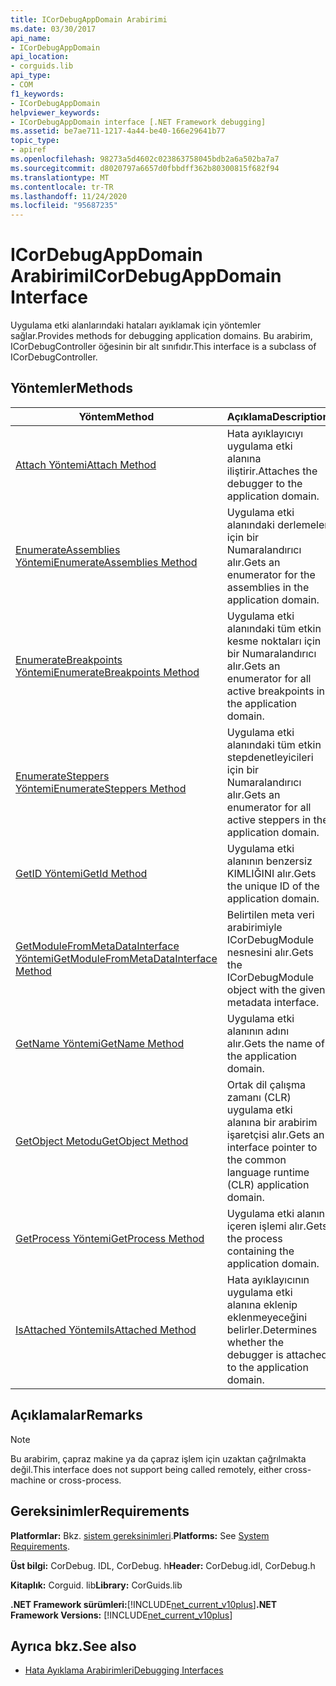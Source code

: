```yaml
---
title: ICorDebugAppDomain Arabirimi
ms.date: 03/30/2017
api_name:
- ICorDebugAppDomain
api_location:
- corguids.lib
api_type:
- COM
f1_keywords:
- ICorDebugAppDomain
helpviewer_keywords:
- ICorDebugAppDomain interface [.NET Framework debugging]
ms.assetid: be7ae711-1217-4a44-be40-166e29641b77
topic_type:
- apiref
ms.openlocfilehash: 98273a5d4602c023863758045bdb2a6a502ba7a7
ms.sourcegitcommit: d8020797a6657d0fbbdff362b80300815f682f94
ms.translationtype: MT
ms.contentlocale: tr-TR
ms.lasthandoff: 11/24/2020
ms.locfileid: "95687235"
---
```

# <a name="icordebugappdomain-interface"></a><span data-ttu-id="62f1d-102">ICorDebugAppDomain Arabirimi</span><span class="sxs-lookup"><span data-stu-id="62f1d-102">ICorDebugAppDomain Interface</span></span>

<span data-ttu-id="62f1d-103">Uygulama etki alanlarındaki hataları ayıklamak için yöntemler sağlar.</span><span class="sxs-lookup"><span data-stu-id="62f1d-103">Provides methods for debugging application domains.</span></span> <span data-ttu-id="62f1d-104">Bu arabirim, ICorDebugController öğesinin bir alt sınıfıdır.</span><span class="sxs-lookup"><span data-stu-id="62f1d-104">This interface is a subclass of ICorDebugController.</span></span>  
  
## <a name="methods"></a><span data-ttu-id="62f1d-105">Yöntemler</span><span class="sxs-lookup"><span data-stu-id="62f1d-105">Methods</span></span>  
  
|<span data-ttu-id="62f1d-106">Yöntem</span><span class="sxs-lookup"><span data-stu-id="62f1d-106">Method</span></span>|<span data-ttu-id="62f1d-107">Açıklama</span><span class="sxs-lookup"><span data-stu-id="62f1d-107">Description</span></span>|  
|------------|-----------------|  
|[<span data-ttu-id="62f1d-108">Attach Yöntemi</span><span class="sxs-lookup"><span data-stu-id="62f1d-108">Attach Method</span></span>](icordebugappdomain-attach-method.md)|<span data-ttu-id="62f1d-109">Hata ayıklayıcıyı uygulama etki alanına iliştirir.</span><span class="sxs-lookup"><span data-stu-id="62f1d-109">Attaches the debugger to the application domain.</span></span>|  
|[<span data-ttu-id="62f1d-110">EnumerateAssemblies Yöntemi</span><span class="sxs-lookup"><span data-stu-id="62f1d-110">EnumerateAssemblies Method</span></span>](icordebugappdomain-enumerateassemblies-method.md)|<span data-ttu-id="62f1d-111">Uygulama etki alanındaki derlemeler için bir Numaralandırıcı alır.</span><span class="sxs-lookup"><span data-stu-id="62f1d-111">Gets an enumerator for the assemblies in the application domain.</span></span>|  
|[<span data-ttu-id="62f1d-112">EnumerateBreakpoints Yöntemi</span><span class="sxs-lookup"><span data-stu-id="62f1d-112">EnumerateBreakpoints Method</span></span>](icordebugappdomain-enumeratebreakpoints-method.md)|<span data-ttu-id="62f1d-113">Uygulama etki alanındaki tüm etkin kesme noktaları için bir Numaralandırıcı alır.</span><span class="sxs-lookup"><span data-stu-id="62f1d-113">Gets an enumerator for all active breakpoints in the application domain.</span></span>|  
|[<span data-ttu-id="62f1d-114">EnumerateSteppers Yöntemi</span><span class="sxs-lookup"><span data-stu-id="62f1d-114">EnumerateSteppers Method</span></span>](icordebugappdomain-enumeratesteppers-method.md)|<span data-ttu-id="62f1d-115">Uygulama etki alanındaki tüm etkin stepdenetleyicileri için bir Numaralandırıcı alır.</span><span class="sxs-lookup"><span data-stu-id="62f1d-115">Gets an enumerator for all active steppers in the application domain.</span></span>|  
|[<span data-ttu-id="62f1d-116">GetID Yöntemi</span><span class="sxs-lookup"><span data-stu-id="62f1d-116">GetId Method</span></span>](icordebugappdomain-getid-method.md)|<span data-ttu-id="62f1d-117">Uygulama etki alanının benzersiz KIMLIĞINI alır.</span><span class="sxs-lookup"><span data-stu-id="62f1d-117">Gets the unique ID of the application domain.</span></span>|  
|[<span data-ttu-id="62f1d-118">GetModuleFromMetaDataInterface Yöntemi</span><span class="sxs-lookup"><span data-stu-id="62f1d-118">GetModuleFromMetaDataInterface Method</span></span>](icordebugappdomain-getmodulefrommetadatainterface-method.md)|<span data-ttu-id="62f1d-119">Belirtilen meta veri arabirimiyle ICorDebugModule nesnesini alır.</span><span class="sxs-lookup"><span data-stu-id="62f1d-119">Gets the ICorDebugModule object with the given metadata interface.</span></span>|  
|[<span data-ttu-id="62f1d-120">GetName Yöntemi</span><span class="sxs-lookup"><span data-stu-id="62f1d-120">GetName Method</span></span>](icordebugappdomain-getname-method.md)|<span data-ttu-id="62f1d-121">Uygulama etki alanının adını alır.</span><span class="sxs-lookup"><span data-stu-id="62f1d-121">Gets the name of the application domain.</span></span>|  
|[<span data-ttu-id="62f1d-122">GetObject Metodu</span><span class="sxs-lookup"><span data-stu-id="62f1d-122">GetObject Method</span></span>](icordebugappdomain-getobject-method.md)|<span data-ttu-id="62f1d-123">Ortak dil çalışma zamanı (CLR) uygulama etki alanına bir arabirim işaretçisi alır.</span><span class="sxs-lookup"><span data-stu-id="62f1d-123">Gets an interface pointer to the common language runtime (CLR) application domain.</span></span>|  
|[<span data-ttu-id="62f1d-124">GetProcess Yöntemi</span><span class="sxs-lookup"><span data-stu-id="62f1d-124">GetProcess Method</span></span>](icordebugappdomain-getprocess-method.md)|<span data-ttu-id="62f1d-125">Uygulama etki alanını içeren işlemi alır.</span><span class="sxs-lookup"><span data-stu-id="62f1d-125">Gets the process containing the application domain.</span></span>|  
|[<span data-ttu-id="62f1d-126">IsAttached Yöntemi</span><span class="sxs-lookup"><span data-stu-id="62f1d-126">IsAttached Method</span></span>](icordebugappdomain-isattached-method.md)|<span data-ttu-id="62f1d-127">Hata ayıklayıcının uygulama etki alanına eklenip eklenmeyeceğini belirler.</span><span class="sxs-lookup"><span data-stu-id="62f1d-127">Determines whether the debugger is attached to the application domain.</span></span>|  
  
## <a name="remarks"></a><span data-ttu-id="62f1d-128">Açıklamalar</span><span class="sxs-lookup"><span data-stu-id="62f1d-128">Remarks</span></span>  
  
> [!NOTE]
> <span data-ttu-id="62f1d-129">Bu arabirim, çapraz makine ya da çapraz işlem için uzaktan çağrılmakta değil.</span><span class="sxs-lookup"><span data-stu-id="62f1d-129">This interface does not support being called remotely, either cross-machine or cross-process.</span></span>  
  
## <a name="requirements"></a><span data-ttu-id="62f1d-130">Gereksinimler</span><span class="sxs-lookup"><span data-stu-id="62f1d-130">Requirements</span></span>  

 <span data-ttu-id="62f1d-131">**Platformlar:** Bkz. [sistem gereksinimleri](../../get-started/system-requirements.md).</span><span class="sxs-lookup"><span data-stu-id="62f1d-131">**Platforms:** See [System Requirements](../../get-started/system-requirements.md).</span></span>  
  
 <span data-ttu-id="62f1d-132">**Üst bilgi:** CorDebug. IDL, CorDebug. h</span><span class="sxs-lookup"><span data-stu-id="62f1d-132">**Header:** CorDebug.idl, CorDebug.h</span></span>  
  
 <span data-ttu-id="62f1d-133">**Kitaplık:** Corguid. lib</span><span class="sxs-lookup"><span data-stu-id="62f1d-133">**Library:** CorGuids.lib</span></span>  
  
 <span data-ttu-id="62f1d-134">**.NET Framework sürümleri:**[!INCLUDE[net_current_v10plus](../../../../includes/net-current-v10plus-md.md)]</span><span class="sxs-lookup"><span data-stu-id="62f1d-134">**.NET Framework Versions:** [!INCLUDE[net_current_v10plus](../../../../includes/net-current-v10plus-md.md)]</span></span>  
  
## <a name="see-also"></a><span data-ttu-id="62f1d-135">Ayrıca bkz.</span><span class="sxs-lookup"><span data-stu-id="62f1d-135">See also</span></span>

- [<span data-ttu-id="62f1d-136">Hata Ayıklama Arabirimleri</span><span class="sxs-lookup"><span data-stu-id="62f1d-136">Debugging Interfaces</span></span>](debugging-interfaces.md)

